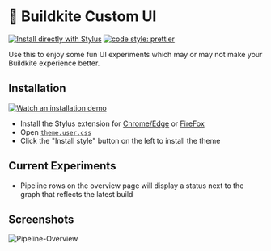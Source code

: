 # 🥑 Buildkite Custom UI

[![Install directly with Stylus](https://img.shields.io/badge/Install%20directly%20with-Stylus-00adad.svg)](https://github.com/yourfriendbuzz/space-guacamole/raw/main/theme.user.css)
[![code style: prettier](https://img.shields.io/badge/code_style-prettier-ff69b4.svg)](https://github.com/prettier/prettier)

Use this to enjoy some fun UI experiments which may or may not make your Buildkite experience better.

## Installation

[![Watch an installation demo](https://cdn.loom.com/sessions/thumbnails/a32d7483ca974d5fb8bc747f0dd6caab-with-play.gif)](https://www.loom.com/share/a32d7483ca974d5fb8bc747f0dd6caab)

- Install the Stylus extension for [Chrome/Edge](https://chrome.google.com/webstore/detail/stylus/clngdbkpkpeebahjckkjfobafhncgmne?hl=en) or [FireFox](https://addons.mozilla.org/en-US/firefox/addon/styl-us)
- Open [`theme.user.css`](https://github.com/yourfriendbuzz/space-guacamole/raw/main/theme.user.css)
- Click the "Install style" button on the left to install the theme

## Current Experiments

- Pipeline rows on the overview page will display a status next to the graph that reflects the latest build

## Screenshots
![Pipeline-Overview](https://user-images.githubusercontent.com/105024678/228416657-8ec0a912-5e9b-4c6c-9b3c-7fb27aa8be2e.png)
